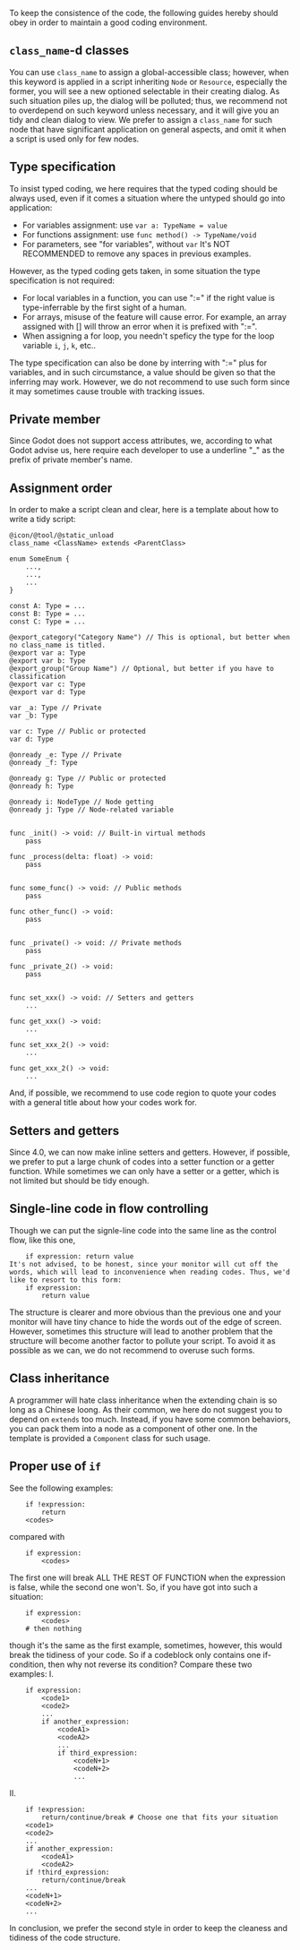 To keep the consistence of the code, the following guides hereby should obey in order to maintain a good coding environment.

## `class_name`-d classes
You can use `class_name` to assign a global-accessible class; however, when this keyword is applied in a script inheriting `Node` or `Resource`, especially the former, you will see a new optioned selectable in their creating dialog. As such situation piles up, the dialog will be polluted; thus, we recommend not to overdepend on such keyword unless necessary, and it will give you an tidy and clean dialog to view.
We prefer to assign a `class_name` for such node that have significant application on general aspects, and omit it when a script is used only for few nodes.

## Type specification
To insist typed coding, we here requires that the typed coding should be always used, even if it comes a situation where the untyped should go into application:
- For variables assignment: use ```var a: TypeName = value```
- For functions assignment: use ```func method() -> TypeName/void```
- For parameters, see "for variables", without `var`
It's NOT RECOMMENDED to remove any spaces in previous examples.

However, as the typed coding gets taken, in some situation the type specification is not required:
- For local variables in a function, you can use ":=" if the right value is type-inferrable by the first sight of a human.
- For arrays, misuse of the feature will cause error. For example, an array assigned with [] will throw an error when it is prefixed with ":=".
- When assigning a for loop, you needn't speficy the type for the loop variable `i`, `j`, `k`, etc..

The type specification can also be done by interring with ":=" plus for variables, and in such circumstance, a value should be given so that the inferring may work. However, we do not recommend to use such form since it may sometimes cause trouble with tracking issues.

## Private member
Since Godot does not support access attributes, we, according to what Godot advise us, here require each developer to use a underline "_" as the prefix of private member's name.

## Assignment order
In order to make a script clean and clear, here is a template about how to write a tidy script:
```GDScript
@icon/@tool/@static_unload
class_name <ClassName> extends <ParentClass>

enum SomeEnum {
	...,
	...,
	...
}

const A: Type = ...
const B: Type = ...
const C: Type = ...

@export_category("Category Name") // This is optional, but better when no class_name is titled.
@export var a: Type
@export var b: Type
@export_group("Group Name") // Optional, but better if you have to classification
@export var c: Type
@export var d: Type

var _a: Type // Private
var _b: Type

var c: Type // Public or protected
var d: Type

@onready _e: Type // Private
@onready _f: Type

@onready g: Type // Public or protected
@onready h: Type

@onready i: NodeType // Node getting
@onready j: Type // Node-related variable


func _init() -> void: // Built-in virtual methods
	pass

func _process(delta: float) -> void:
	pass


func some_func() -> void: // Public methods
	pass

func other_func() -> void:
	pass


func _private() -> void: // Private methods
	pass

func _private_2() -> void:
	pass


func set_xxx() -> void: // Setters and getters
	...

func get_xxx() -> void:
	...

func set_xxx_2() -> void:
	...

func get_xxx_2() -> void:
	...
```
And, if possible, we recommend to use code region to quote your codes with a general title about how your codes work for. 

## Setters and getters
Since 4.0, we can now make inline setters and getters. However, if possible, we prefer to put a large chunk of codes into a setter function or a getter function. While sometimes we can only have a setter or a getter, which is not limited but should be tidy enough.

## Single-line code in flow controlling
Though we can put the signle-line code into the same line as the control flow, like this one,
```GDScript
	if expression: return value
It's not advised, to be honest, since your monitor will cut off the words, which will lead to inconvenience when reading codes. Thus, we'd like to resort to this form:
	if expression:
		return value
```
The structure is clearer and more obvious than the previous one and your monitor will have tiny chance to hide the words out of the edge of screen.
However, sometimes this structure will lead to another problem that the structure will become another factor to pollute your script. To avoid it as possible as we can, we do not recommend to overuse such forms.

## Class inheritance
A programmer will hate class inheritance when the extending chain is so long as a Chinese loong. As their common, we here do not suggest you to depend on `extends` too much. Instead, if you have some common behaviors, you can pack them into a node as a component of other one.
In the template is provided a `Component` class for such usage.

## Proper use of `if`
See the following examples:
```GDScript
	if !expression:
		return
	<codes>
```
compared with
```GDScript
	if expression:
		<codes>
```
The first one will break ALL THE REST OF FUNCTION when the expression is false, while the second one won't.
So, if you have got into such a situation:
```GDScript
	if expression:
		<codes>
	# then nothing
```
though it's the same as the first example, sometimes, however, this would break the tidiness of your code. So if a codeblock only contains one if-condition, then why not reverse its condition? Compare these two examples:
I.
```GDScript
	if expression:
		<code1>
		<code2>
		...
		if another_expression:
			<codeA1>
			<codeA2>
			...
			if third_expression:
				<codeN+1>
				<codeN+2>
				...
```
II.
```GDScript
	if !expression:
		return/continue/break # Choose one that fits your situation
	<code1>
	<code2>
	...
	if another_expression:
		<codeA1>
		<codeA2>
	if !third_expression:
		return/continue/break
	...
	<codeN+1>
	<codeN+2>
	...
```
In conclusion, we prefer the second style in order to keep the cleaness and tidiness of the code structure.

